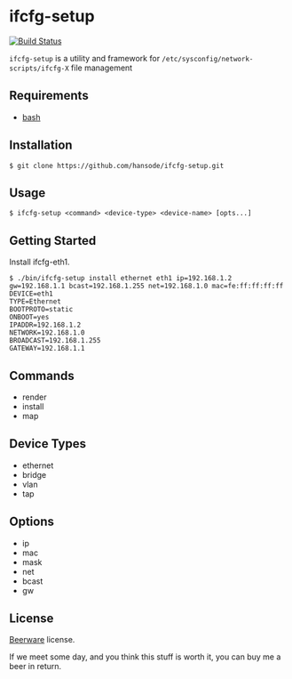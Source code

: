 ifcfg-setup
===========

[![Build Status](https://travis-ci.org/hansode/ifcfg-setup.svg)](https://travis-ci.org/hansode/ifcfg-setup)

`ifcfg-setup` is a utility and framework for `/etc/sysconfig/network-scripts/ifcfg-X` file management

Requirements
------------

+ [bash](http://www.gnu.org/software/bash/)

Installation
------------

```
$ git clone https://github.com/hansode/ifcfg-setup.git
```

Usage
-----

```
$ ifcfg-setup <command> <device-type> <device-name> [opts...]
```

Getting Started
---------------

Install ifcfg-eth1.

```
$ ./bin/ifcfg-setup install ethernet eth1 ip=192.168.1.2 gw=192.168.1.1 bcast=192.168.1.255 net=192.168.1.0 mac=fe:ff:ff:ff:ff
DEVICE=eth1
TYPE=Ethernet
BOOTPROTO=static
ONBOOT=yes
IPADDR=192.168.1.2
NETWORK=192.168.1.0
BROADCAST=192.168.1.255
GATEWAY=192.168.1.1
```

Commands
--------

+ render
+ install
+ map

Device Types
------------

+ ethernet
+ bridge
+ vlan
+ tap

Options
-------

+ ip
+ mac
+ mask
+ net
+ bcast
+ gw

License
-------

[Beerware](http://en.wikipedia.org/wiki/Beerware) license.

If we meet some day, and you think this stuff is worth it, you can buy me a beer in return.
